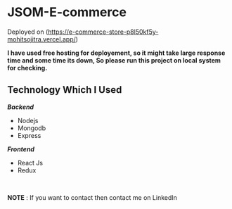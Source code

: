 # JSOM-E-commerce
Deployed on (https://e-commerce-store-p8l50kf5y-mohitsojitra.vercel.app/)

**I have used free hosting for deployement, so it might take large response time and some time its down, So please run this project on local system for checking.**


 ## Technology Which I Used
   ***Backend***
   
 - Nodejs
 - Mongodb
 - Express

 ***Frontend***
 

 - React Js
 - Redux

<br />

**NOTE** : If you want to contact then contact me on LinkedIn 


